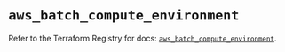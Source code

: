 # `aws_batch_compute_environment`

Refer to the Terraform Registry for docs: [`aws_batch_compute_environment`](https://registry.terraform.io/providers/hashicorp/aws/5.92.0/docs/resources/batch_compute_environment).
